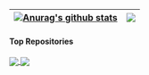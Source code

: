| <a href="https://github.com/anuraghazra/github-readme-stats"><img align="center" src="https://github-readme-stats.vercel.app/api?username=june65&show_icons=true&include_all_commits=true&theme=buefy&hide_border=true" alt="Anurag's github stats" /></a> | <a href="https://github.com/anuraghazra/github-readme-stats"><img align="center" src="https://github-readme-stats.vercel.app/api/top-langs/?username=june65&exclude_repo=OS_PintOS_project,AR_unity,Image_Classification&theme=buefy&hide=Purebasic&hide_border=true&langs_count=5" /></a> |
| ------------- | ------------- |

#### Top Repositories

<a href="https://github.com/june65/StereoMatchingPro">
  <img align="center" src="https://github-readme-stats.vercel.app/api/pin/?username=gdsckoreahackathon2022&repo=35_GISTree&theme=buefy" />
</a>
<a href="https://github.com/gdsckoreahackathon2022/35_GISTree">
  <img align="center" src="https://github-readme-stats.vercel.app/api/pin/?username=june65&repo=OS_PintOS_project&theme=buefy" />
</a>
